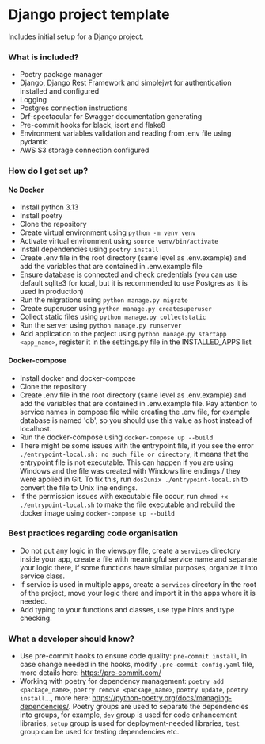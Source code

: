 # Django project template #

Includes initial setup for a Django project.

### What is included? ###

* Poetry package manager
* Django, Django Rest Framework and simplejwt for authentication installed and configured
* Logging
* Postgres connection instructions
* Drf-spectacular for Swagger documentation generating
* Pre-commit hooks for black, isort and flake8
* Environment variables validation and reading from .env file using pydantic
* AWS S3 storage connection configured

### How do I get set up? ###

#### No Docker ####
* Install python 3.13
* Install poetry
* Clone the repository
* Create virtual environment using `python -m venv venv`
* Activate virtual environment using `source venv/bin/activate`
* Install dependencies using `poetry install`
* Create .env file in the root directory (same level as .env.example) and add the variables that are contained in .env.example file
* Ensure database is connected and check credentials (you can use default sqlite3 for local, but it is recommended to use Postgres as it is used in production)
* Run the migrations using `python manage.py migrate`
* Create superuser using `python manage.py createsuperuser`
* Collect static files using `python manage.py collectstatic`
* Run the server using `python manage.py runserver`
* Add application to the project using `python manage.py startapp <app_name>`, register it in the settings.py file in the INSTALLED_APPS list

#### Docker-compose ####
* Install docker and docker-compose
* Clone the repository
* Create .env file in the root directory (same level as .env.example) and add the variables that are contained in .env.example file. Pay attention to service names in compose file while creating the .env file, for example database is named 'db', so you should use this value as host instead of localhost.
* Run the docker-compose using `docker-compose up --build`
* There might be some issues with the entrypoint file, if you see the error `./entrypoint-local.sh: no such file or directory`, it means that the entrypoint file is not executable. This can happen if you are using Windows and the file was created with Windows line endings / they were applied in Git. To fix this, run `dos2unix ./entrypoint-local.sh` to convert the file to Unix line endings.
* If the permission issues with executable file occur, run `chmod +x ./entrypoint-local.sh` to make the file executable and rebuild the docker image using `docker-compose up --build`

### Best practices regarding code organisation ###

* Do not put any logic in the views.py file, create a `services` directory inside your app, create a file with meaningful service name and separate your logic there, if some functions have similar purposes, organize it into service class.
* If service is used in multiple apps, create a `services` directory in the root of the project, move your logic there and import it in the apps where it is needed.
* Add typing to your functions and classes, use type hints and type checking.

### What a developer should know? ###

* Use pre-commit hooks to ensure code quality: `pre-commit install`, in case change needed in the hooks, modify `.pre-commit-config.yaml` file, more details here: https://pre-commit.com/
* Working with poetry for dependency management: `poetry add <package_name>`, `poetry remove <package_name>`, `poetry update`, `poetry install`..., more here: https://python-poetry.org/docs/managing-dependencies/. Poetry groups are used to separate the dependencies into groups, for example, `dev` group is used for code enhancement libraries, `setup` group is used for deployment-needed libraries, `test` group can be used for testing dependencies etc.